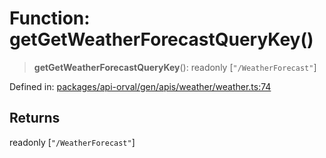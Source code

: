 # Function: getGetWeatherForecastQueryKey()

> **getGetWeatherForecastQueryKey**(): readonly \[`"/WeatherForecast"`\]

Defined in: [packages/api-orval/gen/apis/weather/weather.ts:74](https://github.com/the-inconvenience-store/mono-example/blob/77ed7dd80da67d5d4a2bd8320e638952ed491201/packages/api-orval/gen/apis/weather/weather.ts#L74)

## Returns

readonly \[`"/WeatherForecast"`\]
